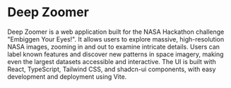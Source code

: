 # Deep Zoomer

Deep Zoomer is a web application built for the NASA Hackathon challenge "Embiggen Your Eyes!". It allows users to explore massive, high-resolution NASA images, zooming in and out to examine intricate details. Users can label known features and discover new patterns in space imagery, making even the largest datasets accessible and interactive. The UI is built with React, TypeScript, Tailwind CSS, and shadcn-ui components, with easy development and deployment using Vite.
